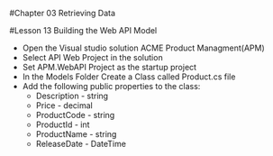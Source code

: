 #Chapter 03 Retrieving Data

#Lesson 13 Building the Web API Model

- Open the Visual studio solution ACME Product Managment(APM) 
- Select API Web Project in the solution
- Set APM.WebAPI Project as the startup project
- In the Models Folder Create a Class called Product.cs file
- Add the following public properties to the class:
	- Description - string
	- Price - decimal
	- ProductCode - string
	- ProductId - int
	- ProductName - string
	- ReleaseDate - DateTime
	




